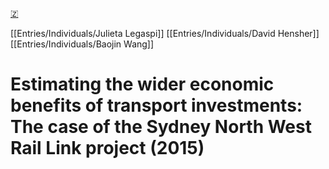 [🇿](zotero://select/library/items/KM9WQFEG)

[[Entries/Individuals/Julieta Legaspi]] [[Entries/Individuals/David Hensher]] [[Entries/Individuals/Baojin Wang]] 
# Estimating the wider economic benefits of transport investments: The case of the Sydney North West Rail Link project (2015)

